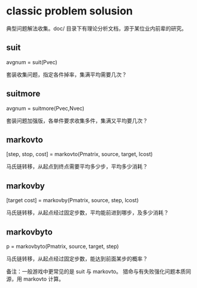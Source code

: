 classic problem solusion
======

典型问题解法收集。doc/ 目录下有理论分析文档，源于某位业内前辈的研究。

suit
-----

  avgnum = suit(Pvec)

套装收集问题，指定各件掉率，集满平均需要几次？

suitmore
--------

  avgnum = suitmore(Pvec,Nvec)

套装问题加强版，各单件要求收集多件，集满又平均要几次？

markovto
-------

  [step, stop, cost] = markovto(Pmatrix, source, target, lcost)

马氏链转移，从起点到终点需要平均多少步，平均多少消耗？

markovby
--------

  [target cost] = markovby(Pmatrix, source, step, lcost)

马氏链转移，从起点经过固定步数，平均能前进到哪步，及多少消耗？

markovbyto
---------

  p = markovbyto(Pmatrix, source, target, step)

马氏链转移，从起点经过固定步数，能达到前面某步的概率？

备注：一般游戏中更常见的是 suit 与 markovto。
猎命与有失败强化问题本质同源，用 markovto 计算。
